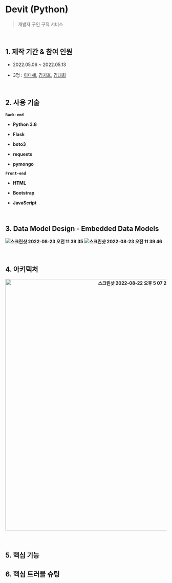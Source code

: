 # Devit (Python)

> 개발자 구인 구직 서비스 <br/>

 

 

<br/>



## 1. 제작 기간 & 참여 인원

* 2022.05.06 ~ 2022.05.13

* 3명 : [이다혜](https://github.com/ekgpgdi), [김지호](https://github.com/kimziaco?tab=repositories), [김대희](https://github.com/eet43)

<br/>

 

## 2. 사용 기술 

<b>```Back-end```<b/>
* Python 3.8 

* Flask

* boto3 <br/>

* requests <br/>

* pymongo <br/>

 

<b>```Front-end```<b/>

 

- HTML

- Bootstrap

- JavaScript

 
<br/>


## 3. Data Model Design - Embedded Data Models

![스크린샷 2022-08-23 오전 11 39 35](https://user-images.githubusercontent.com/84092014/186057233-0f5aa9be-05c3-4e91-b7d1-1aa476b2a02f.png)
![스크린샷 2022-08-23 오전 11 39 46](https://user-images.githubusercontent.com/84092014/186057253-6872906e-ce64-415d-b7f4-75ddd35b8501.png)

 
<br/>
 

## 4. 아키텍처

<p align="center">

 <img width="786" alt="스크린샷 2022-08-22 오후 5 07 26" src="https://user-images.githubusercontent.com/84092014/185902896-eb7667e8-1835-4d86-a441-e09a7aff12af.png">

  </p>

 <br/>

## 5. 핵심 기능


## 6. 핵심 트러블 슈팅 
